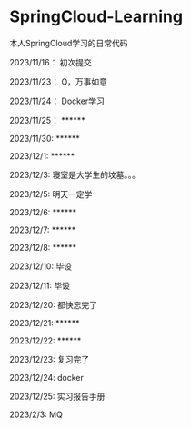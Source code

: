 # SpringCloud-Learning
本人SpringCloud学习的日常代码

2023/11/16： 初次提交

2023/11/23： Q，万事如意

2023/11/24： Docker学习

2023/11/25： ******

2023/11/30:  ******

2023/12/1:  ******

2023/12/3:  寝室是大学生的坟墓。。。

2023/12/5:  明天一定学

2023/12/6:  ******

2023/12/7:  ******

2023/12/8:  ******

2023/12/10:  毕设

2023/12/11:  毕设

2023/12/20:  都快忘完了

2023/12/21:  ******

2023/12/22:  ******

2023/12/23:  复习完了

2023/12/24:  docker

2023/12/25:  实习报告手册

2023/2/3:  MQ
